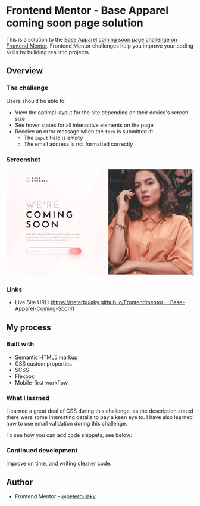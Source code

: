 # Frontend Mentor - Base Apparel coming soon page solution

This is a solution to the [Base Apparel coming soon page challenge on Frontend Mentor](https://www.frontendmentor.io/challenges/base-apparel-coming-soon-page-5d46b47f8db8a7063f9331a0). Frontend Mentor challenges help you improve your coding skills by building realistic projects. 

## Overview

### The challenge

Users should be able to:

- View the optimal layout for the site depending on their device's screen size
- See hover states for all interactive elements on the page
- Receive an error message when the `form` is submitted if:
  - The `input` field is empty
  - The email address is not formatted correctly

### Screenshot

![](images/solution-screenshot.JPG)

### Links

- Live Site URL: (https://peterbujaky.github.io/Frontendmentor---Base-Apparel-Coming-Soon/)

## My process

### Built with

- Semantic HTML5 markup
- CSS custom properties
- SCSS
- Flexbox
- Mobile-first workflow

### What I learned

I learned a great deal of CSS during this challenge, as the description stated there were some interesting details to pay a keen eye to. I have also learned how to use email validation during this challenge.

To see how you can add code snippets, see below:

### Continued development

Improve on time, and writing cleaner code.

## Author

- Frontend Mentor - [@peterbujaky](https://www.frontendmentor.io/profile/peterbujaky)

